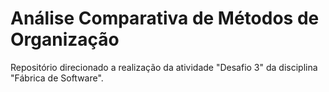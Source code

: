 # Análise Comparativa de Métodos de Organização
 Repositório direcionado a realização da atividade "Desafio 3" da disciplina "Fábrica de Software".

